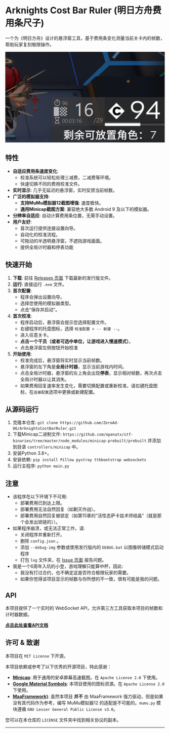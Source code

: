 # Arknights Cost Bar Ruler (明日方舟费用条尺子)

一个为《明日方舟》设计的悬浮窗工具，基于费用条变化测量当前关卡内的帧数，帮助玩家复刻极限操作。

![悬浮窗截图](readme/img.png)

## 特性

- **自适应费用条速度变化**:
  - 校准系统可以轻松处理三减费，二减费等环境。
  - 快速切换不同的费用校准文件。
- **实时显示**: 几乎无延迟的悬浮窗，实时反馈当前帧数。
- **广泛的模拟器支持**:
  - **支持MuMu模拟器12截图增强**: 速度极快。
  - **通用Minicap截图方案**: 兼容绝大多数 Android 9 及以下的模拟器。
- **分辨率自适应**: 自动计算费用条位置，无需手动设置。
- **用户友好**:
  - 首次运行提供连接设置向导。
  - 自动化的校准流程。
  - 可拖动的半透明悬浮窗，不遮挡游戏画面。
  - 提供全局计时器和停表功能

## 快速开始

1.  **下载**: 前往 [Releases 页面](https://github.com/ZeroAd-06/ArknightsCostBarRuler/releases) 下载最新的发行版文件。
2.  **运行**: 直接运行 `.exe` 文件。
3.  **首次配置**:
    - 程序会弹出设置向导。
    - 选择您使用的模拟器类型。
    - 点击“保存并启动”。
4.  **首次校准**:
    - 程序启动后，悬浮窗会提示您选择配置文件。
    - 右键程序的托盘图标，选择 ` 校准配置 > -- 新建 -- `。
    - 进入任意关卡。
    - **点击一个干员（或者可选中单位，让游戏进入慢速模式）**。
    - 点击悬浮窗左侧按钮开始校准
5.  **开始使用**: 
    - 校准完成后，悬浮窗将实时显示当前帧数。
    - 悬浮窗的左下角是**全局计时器**，显示当前游戏内时间。
    - 点击全局计时器，悬浮窗的左上角会出现**停表**，显示相对帧数，再次点击全局计时器以让其消失。
    - 如果费用回复速率发生变化，需要切换配置或重新校准，请右键托盘图标，在`连接配置`选项中更换或新建配置。

## 从源码运行

1.  克隆本仓库: `git clone https://github.com/ZeroAd-06/ArknightsCostBarRuler.git`
2.  下载Minicap二进制文件: `https://github.com/openatx/stf-binaries/tree/master/node_modules/minicap-prebuilt/prebuilt` 并添加到目录 `controllers/minicap` 中。
3.  安装Python 3.8+。
4.  安装依赖: `pip install Pillow pystray ttkbootstrap websockets`
5.  运行主程序: `python main.py`

## 注意

*  该程序在以下环境下不可用: 
    - 部署费用已到达上限。
    - 部署费用无法自然回复（如剿灭作战）。
    - 部署费用自然回复被锁定（如第15章的“活性态萨卡兹术师结晶”（就是那个会发出锁链的））。
*  如果程序崩溃，或无法正常工作，请: 
    - 关闭程序并重新打开。
    - 删除 `config.json` 。
    - 添加 `--debug-img` 参数或使用发行版内的 `DEBUG.bat` 以图像转储模式启动程序
    - 打包 `log` 文件夹，在 [Issue 页面](https://github.com/ZeroAd-06/ArknightsCostBarRuler/issues) 报告问题。
*  我是一个6周年入坑的小登，游戏理解只能算中杯，因此: 
    - 我没有打过合约，也不确定这是否符合极限玩家的需要。
    - 如果你觉得该项目显示的帧数与你所想的不一致，很有可能是我的问题。

## API

本项目提供了一个实时的 WebSocket API，允许第三方工具获取本项目的帧数和计时器数据。

**[点击此处查看API文档](API.md)**

## 许可 & 致谢

本项目在 `MIT License` 下开源。

本项目依赖或参考了以下优秀的开源项目，特此感谢：

- **[Minicap](https://github.com/DeviceFarmer/minicap)**: 用于通用的安卓屏幕高速截图。在 `Apache License 2.0` 下使用。
- **[Google Material Symbols](https://fonts.google.com/icons)**: 本项目使用的图标资源。在 `Apache License 2.0` 下使用。
- **[MaaFramework)](https://github.com/MaaXYZ/MaaFramework)**: 虽然本项目 **并不** 由 MaaFramework 强力驱动，但是如果没有其代码作为参考，编写 MuMu模拟器12 的适配是不可能的。`mumu.py` 模块遵循 `GNU Lesser General Public License v3.0`。

您可以在本仓库的 `LICENSE` 文件夹中找到相关协议的副本。

---